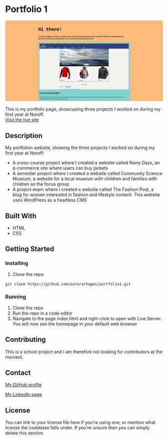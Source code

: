 # Portfolio 1

![image](/images/screenshot-portfolio1.jpg)

This is my portfolio page, showcasing three projects I worked on during my first year at Noroff.  
[Visit the live site](https://aurorahagen-portfolio1.netlify.app)

## Description
My portfolion website, showing the three projects I worked on during my first year at Noroff:
- A cross-course project where I created a website called Rainy Days, an e-commerce site where users can buy jackets  
- A semester project where I created a website called Community Science Museum, a website for a local museum with children and families with children as the focus group  
- A project exam where I created a website called The Fashion Post, a blog for women interested in fashion and lifestyle content. This website uses WordPress as a headless CMS  


## Built With

- HTML  
- CSS  

## Getting Started

### Installing


1. Clone the repo:

```bash
git clone https://github.com/aurorarhagen/portfolio1.git
```

### Running

1. Clone the repo  
2. Run the repo in a code editor  
3. Navigate to the page index.html and right-click to open with Live Server. You will now see the homepage in your default web browser  

## Contributing

This is a school project and I am therefore not looking for contributors at the moment.

## Contact

[My GitHub profile](https://github.com/aurorarhagen)  

[My LinkedIn page](https://www.linkedin.com/in/aurora-r%C3%B8ed-hagen-580519203/)  

## License

You can link to your license file here if you're using one, or mention what license the codebase falls under. If you're unsure then you can simply delete this section.


